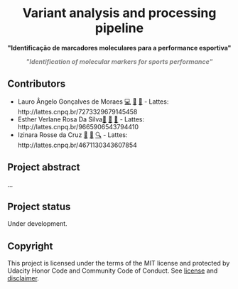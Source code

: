 <h1 align="center">Variant analysis and processing pipeline</h1>
<p align="center"><strong>"Identificação de marcadores moleculares para a performance esportiva"</strong>
<p align="center"><strong><i style="color:gray;">"Identification of molecular markers for sports performance"</i></strong>
<br/>
  
<h2>Contributors</h2>
<ul>
  <li>Lauro Ângelo Gonçalves de Moraes <a href="#code-lauromoraes" title="Code">💻</a> <a href="#design-lauromoraes" title="Design">🎨</a> <a href="#maintenance-lauromoraes" title="Maintenance">🚧</a> - Lattes: http://lattes.cnpq.br/7273329679145458</li>
  <li>Esther Verlane Rosa Da Silva<a href="#research-esther-verlane" title="Research">🔬</a> <a href="#data-esther-verlane" title="Data">🔣</a> <a href="#ideas-esther-verlane" title="Ideas & Planning">🤔</a> - Lattes: http://lattes.cnpq.br/9665906543794410</li>
  <li>Izinara Rosse da Cruz <a href="#projectManagement-izinara-cruz" title="Project Management">📆</a> <a href="#ideas-izinara-cruz" title="Ideas & Planning">🤔</a> <a href="#fundingFinding-izinara-cruz" title="Funding/Grant Finders">🔍</a> - Lattes: http://lattes.cnpq.br/4671130343607854</li>
</ul>

<h2>Project abstract</h2>
...

<h2>Project status</h2>
Under development.

<h2>Copyright</h2>
This project is licensed under the terms of the MIT license and protected by Udacity Honor Code and Community Code of Conduct. See <a href="LICENSE.md">license</a> and <a href="LICENSE.DISCLAIMER.md">disclaimer</a>.
